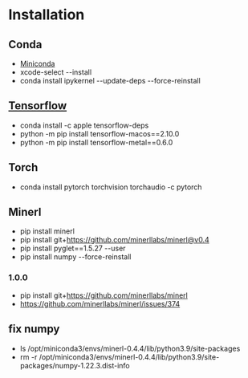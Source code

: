 
# Installation

## Conda

* [Miniconda](https://docs.conda.io/en/latest/miniconda.html)
* xcode-select --install
* conda install ipykernel --update-deps --force-reinstall

## [Tensorflow](https://developer.apple.com/metal/tensorflow-plugin/)

* conda install -c apple tensorflow-deps
* python -m pip install tensorflow-macos==2.10.0
* python -m pip install tensorflow-metal==0.6.0

## Torch
* conda install pytorch torchvision torchaudio -c pytorch

## Minerl
* pip install minerl
* pip install git+https://github.com/minerllabs/minerl@v0.4
* pip install pyglet==1.5.27 --user
* pip install numpy --force-reinstall

### 1.0.0
* pip install git+https://github.com/minerllabs/minerl
* https://github.com/minerllabs/minerl/issues/374

## fix numpy
* ls /opt/miniconda3/envs/minerl-0.4.4/lib/python3.9/site-packages
* rm -r /opt/miniconda3/envs/minerl-0.4.4/lib/python3.9/site-packages/numpy-1.22.3.dist-info